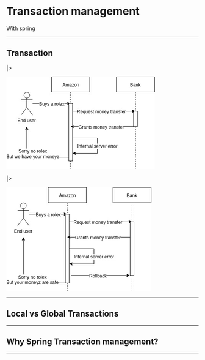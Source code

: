 # Transaction management

With spring

---

## Transaction

|>

![No transaction](images/NoTransaction.jpg)

|>

![Transaction](images/Transaction.jpg)

---

## Local vs Global Transactions

---

## Why Spring Transaction management?

---

